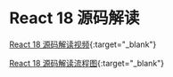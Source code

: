 # React 18 源码解读
[React 18 源码解读视频](https://www.bilibili.com/video/BV15wNWetE2W){:target="_blank"}

[React 18 源码解读流程图](https://wcn5xvjyhfg5.feishu.cn/wiki/J6W3wu1dUiJWrrkgmRTcNvrxnIb){:target="_blank"}
